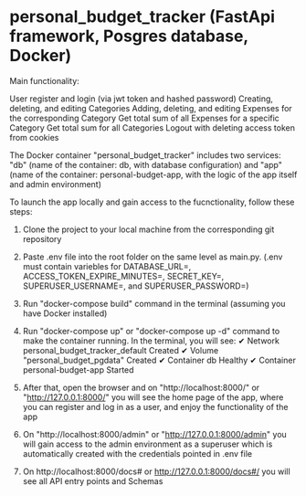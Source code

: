 # personal_budget_tracker (FastApi framework, Posgres database, Docker)

Main functionality:

User register and login (via jwt token and hashed password)
Creating, deleting, and editing Categories
Adding, deleting, and editing Expenses for the corresponding Category
Get total sum of all Expenses for a specific Category
Get total sum for all Categories
Logout with deleting access token from cookies

The Docker container "personal_budget_tracker" includes two services: "db" (name of the container: db, with database configuration) and "app" (name of the container: personal-budget-app, with the logic of the app itself and admin environment)

To launch the app locally and gain access to the fucnctionality, follow these steps:

1. Clone the project to your local machine from the corresponding git repository

2. Paste .env file into the root folder on the same level as main.py. (.env must contain variebles for DATABASE_URL=, ACCESS_TOKEN_EXPIRE_MINUTES=, SECRET_KEY=, SUPERUSER_USERNAME=, and SUPERUSER_PASSWORD=)

3.  Run "docker-compose build" command in the terminal (assuming you have Docker installed)

4. Run "docker-compose up" or "docker-compose up -d" command to make the container running. In the terminal, you will see:
 ✔ Network personal_budget_tracker_default Created
 ✔ Volume "personal_budget_pgdata" Created
 ✔ Container db Healthy
 ✔ Container personal-budget-app Started

 5. After that, open the browser and on "http://localhost:8000/" or "http://127.0.0.1:8000/" you will see the home page of the app, where you can register and log in as a user, and enjoy the functionality of the app
 
 6. On "http://localhost:8000/admin" or "http://127.0.0.1:8000/admin" you will gain access to the admin environment as a superuser which is automatically created with the credentials pointed in .env file

 7. On http://localhost:8000/docs# or http://127.0.0.1:8000/docs#/ you will see all API entry points and Schemas